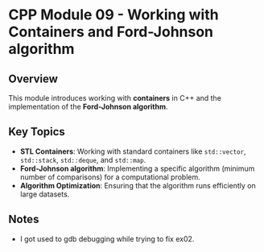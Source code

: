 # CPP Module 09 - Working with Containers and Ford-Johnson algorithm

## Overview
This module introduces working with **containers** in C++ and the implementation of the **Ford-Johnson algorithm**.

## Key Topics
- **STL Containers**: Working with standard containers like `std::vector`, `std::stack`,  `std::deque`, and `std::map`.
- **Ford-Johnson algorithm**: Implementing a specific algorithm (minimum number of comparisons) for a computational problem.
- **Algorithm Optimization**: Ensuring that the algorithm runs efficiently on large datasets.

## Notes
- I got used to gdb debugging while trying to fix ex02.
